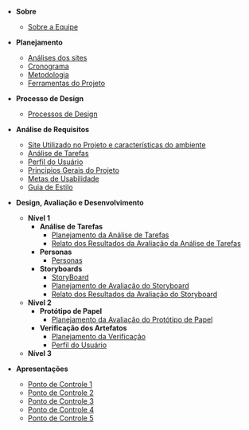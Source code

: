 - **Sobre**

  - [Sobre a Equipe](documentos/paginas/sobre/sobre.md)

- **Planejamento**

  - [Análises dos sites](documentos/paginas/resumos/resumos.md)
  - [Cronograma](documentos/paginas/cronograma/cronograma.md)
  - [Metodologia](documentos/paginas/projeto/metodologia/metodologia.md)
  - [Ferramentas do Projeto](documentos/paginas/projeto/ferramentasDoProjeto/ferramentasDoProjeto.md)

- **Processo de Design**

  - [Processos de Design](documentos/paginas/projeto/processoDeDesign/processoDeDesign.md)

- **Análise de Requisitos**

  - [Site Utilizado no Projeto e características do ambiente](documentos/paginas/projeto/siteEscolhido/siteEscolhido.md)
  - [Análise de Tarefas](documentos/paginas/projeto/analiseDeTarefas/analiseDeTarefas.md)
  - [Perfil do Usuário](documentos/paginas/projeto/PerfildeUsuario/perfilDeUsuario.md)
  - [Principios Gerais do Projeto](documentos/paginas/projeto/principiosGerais/principiosGerais.md)
  - [Metas de Usabilidade](documentos/paginas/metasDeUsabilidade/metasDeUsabilidade.md)
  - [Guia de Estilo](documentos/paginas/projeto/guiaDeEstilo/guiaDeEstilo.md)

- **Design, Avaliação e Desenvolvimento**

  - **Nível 1**
    - **Análise de Tarefas**
      - [Planejamento da Análise de Tarefas](documentos/paginas/analiseTarefas/planejamentoAnaliseTarefas/planejamentoAnaliseTarefas.md)
      - [Relato dos Resultados da Avaliação da Análise de Tarefas](documentos/paginas/analiseTarefas/relatoResultados/relatoResultados.md)
    - **Personas**
      - [Personas](documentos/paginas/projeto/Personas/personas.md)
    - **Storyboards**
      - [StoryBoard](documentos/paginas/projeto/StoryBoard/storyBoard.md)
      - [Planejamento de Avaliação do Storyboard](documentos/paginas/planejamentoAvaliacao/planejamentoAvaliacao.md)
      - [Relato dos Resultados da Avaliação do Storyboard](documentos/paginas/projeto/relatoResultadoStoryboard/resultadoStoryboard.md )
  - **Nível 2**
    - **Protótipo de Papel**
      - [Planejamento da Avaliação do Protótipo de Papel](documentos/paginas/projeto/planejamentoPrototipoPapel/planejamentoPrototipoPapel.md)
    - **Verificação dos Artefatos**
      - [Planejamento da Verificação](documentos/paginas/projeto/verificacaoArtefatos/planejamentoDaVerificacao.md)
      - [Perfil do Usuário](documentos/paginas/projeto/verificacaoArtefatos/perfilDeUsuario.md)
  - **Nível 3**

- **Apresentações**

  - [Ponto de Controle 1](documentos/paginas/apresentacoes/aprensentacao1/apresentacao1.md)
  - [Ponto de Controle 2](documentos/paginas/apresentacao2/apresentacao2.md)
  - [Ponto de Controle 3](documentos/paginas/apresentacao3/apresentacao3.md)
  - [Ponto de Controle 4](documentos/paginas/apresentacao4/apresentacao4.md)
  - [Ponto de Controle 5](documentos/paginas/apresentacao5/apresentacao5.md)